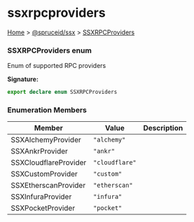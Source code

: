 # ssxrpcproviders

[Home](https://github.com/spruceid/ssx/blob/main/documentation/reference/ssx-sdk/index.md) > [@spruceid/ssx](./) > [SSXRPCProviders](ssx.ssxrpcproviders.md)

### SSXRPCProviders enum

Enum of supported RPC providers

**Signature:**

```typescript
export declare enum SSXRPCProviders 
```

### Enumeration Members

| Member                | Value          | Description |
| --------------------- | -------------- | ----------- |
| SSXAlchemyProvider    | `"alchemy"`    |             |
| SSXAnkrProvider       | `"ankr"`       |             |
| SSXCloudflareProvider | `"cloudflare"` |             |
| SSXCustomProvider     | `"custom"`     |             |
| SSXEtherscanProvider  | `"etherscan"`  |             |
| SSXInfuraProvider     | `"infura"`     |             |
| SSXPocketProvider     | `"pocket"`     |             |
